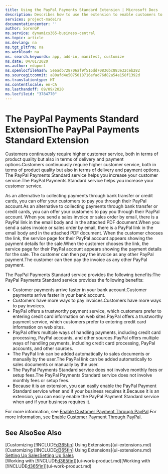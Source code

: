 ```yaml
---
title: Using the PayPal Payments Standard Extension | Microsoft Docs
description: Describes how to use the extension to enable customers to make payments with PayPal.
services: project-madeira
documentationcenter: ''
author: SorenGP
ms.service: dynamics365-business-central
ms.topic: article
ms.devlang: na
ms.tgt_pltfrm: na
ms.workload: na
ms. search.keywords: app, add-in, manifest, customize
ms.date: 04/01/2020
ms.author: edupont
ms.openlocfilehash: 5e6adb728706af9f516dd70836bc883e32ceb282
ms.sourcegitcommit: a80afd4e5075018716efad76d82a54e158f1392d
ms.translationtype: HT
ms.contentlocale: en-CA
ms.lasthandoff: 09/09/2020
ms.locfileid: "3784770"
---
```

# <a name="the-paypal-payments-standard-extension"></a><span data-ttu-id="5435e-103">The PayPal Payments Standard Extension</span><span class="sxs-lookup"><span data-stu-id="5435e-103">The PayPal Payments Standard Extension</span></span>
<span data-ttu-id="5435e-104">Customers continuously require higher customer service, both in terms of product quality but also in terms of delivery and payment options.</span><span class="sxs-lookup"><span data-stu-id="5435e-104">Customers continuously require higher customer service, both in terms of product quality but also in terms of delivery and payment options.</span></span> <span data-ttu-id="5435e-105">The PayPal Payments Standard service helps you increase your customer service.</span><span class="sxs-lookup"><span data-stu-id="5435e-105">The PayPal Payments Standard service helps you increase your customer service.</span></span>

<span data-ttu-id="5435e-106">As an alternative to collecting payments through bank transfer or credit cards, you can offer your customers to pay you through their PayPal account.</span><span class="sxs-lookup"><span data-stu-id="5435e-106">As an alternative to collecting payments through bank transfer or credit cards, you can offer your customers to pay you through their PayPal account.</span></span> <span data-ttu-id="5435e-107">When you send a sales invoice or sales order by email, there is a PayPal link in the email body and in the attached PDF document.</span><span class="sxs-lookup"><span data-stu-id="5435e-107">When you send a sales invoice or sales order by email, there is a PayPal link in the email body and in the attached PDF document.</span></span> <span data-ttu-id="5435e-108">When the customer chooses the link, the service page for their PayPal account appears showing the payment details for the sale.</span><span class="sxs-lookup"><span data-stu-id="5435e-108">When the customer chooses the link, the service page for their PayPal account appears showing the payment details for the sale.</span></span> <span data-ttu-id="5435e-109">The customer can then pay the invoice as any other PayPal payment.</span><span class="sxs-lookup"><span data-stu-id="5435e-109">The customer can then pay the invoice as any other PayPal payment.</span></span>

<span data-ttu-id="5435e-110">The PayPal Payments Standard service provides the following benefits:</span><span class="sxs-lookup"><span data-stu-id="5435e-110">The PayPal Payments Standard service provides the following benefits:</span></span>

* <span data-ttu-id="5435e-111">Customer payments arrive faster in your bank account.</span><span class="sxs-lookup"><span data-stu-id="5435e-111">Customer payments arrive faster in your bank account.</span></span>
* <span data-ttu-id="5435e-112">Customers have more ways to pay invoices.</span><span class="sxs-lookup"><span data-stu-id="5435e-112">Customers have more ways to pay invoices.</span></span>
* <span data-ttu-id="5435e-113">PayPal offers a trustworthy payment service, which customers prefer to entering credit card information on web sites.</span><span class="sxs-lookup"><span data-stu-id="5435e-113">PayPal offers a trustworthy payment service, which customers prefer to entering credit card information on web sites.</span></span>
* <span data-ttu-id="5435e-114">PayPal offers multiple ways of handling payments, including credit card processing, PayPal accounts, and other sources.</span><span class="sxs-lookup"><span data-stu-id="5435e-114">PayPal offers multiple ways of handling payments, including credit card processing, PayPal accounts, and other sources.</span></span>
* <span data-ttu-id="5435e-115">The PayPal link can be added automatically to sales documents or manually by the user.</span><span class="sxs-lookup"><span data-stu-id="5435e-115">The PayPal link can be added automatically to sales documents or manually by the user.</span></span>
* <span data-ttu-id="5435e-116">The PayPal Payments Standard service does not involve monthly fees or setup fees.</span><span class="sxs-lookup"><span data-stu-id="5435e-116">The PayPal Payments Standard service does not involve monthly fees or setup fees.</span></span>
* <span data-ttu-id="5435e-117">Because it is an extension, you can easily enable the PayPal Payment Standard service when and if your business requires it.</span><span class="sxs-lookup"><span data-stu-id="5435e-117">Because it is an extension, you can easily enable the PayPal Payment Standard service when and if your business requires it.</span></span>  

<span data-ttu-id="5435e-118">For more information, see [Enable Customer Payment Through PayPal](sales-how-enable-payment-service-extensions.md).</span><span class="sxs-lookup"><span data-stu-id="5435e-118">For more information, see [Enable Customer Payment Through PayPal](sales-how-enable-payment-service-extensions.md).</span></span>

## <a name="see-also"></a><span data-ttu-id="5435e-119">See Also</span><span class="sxs-lookup"><span data-stu-id="5435e-119">See Also</span></span>
<span data-ttu-id="5435e-120">[Customizing [!INCLUDE[d365fin](includes/d365fin_md.md)] Using Extensions](ui-extensions.md)</span><span class="sxs-lookup"><span data-stu-id="5435e-120">[Customizing [!INCLUDE[d365fin](includes/d365fin_md.md)] Using Extensions](ui-extensions.md)</span></span>  
[<span data-ttu-id="5435e-121">Setting Up Sales</span><span class="sxs-lookup"><span data-stu-id="5435e-121">Setting Up Sales</span></span>](sales-setup-sales.md)  
<span data-ttu-id="5435e-122">[Working with [!INCLUDE[d365fin](includes/d365fin_md.md)]](ui-work-product.md)</span><span class="sxs-lookup"><span data-stu-id="5435e-122">[Working with [!INCLUDE[d365fin](includes/d365fin_md.md)]](ui-work-product.md)</span></span>
